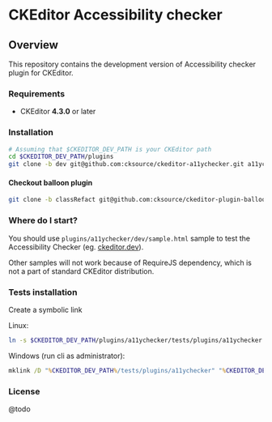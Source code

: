 CKEditor Accessibility checker
==================================================

## Overview

This repository contains the development version of Accessibility checker plugin for CKEditor.

### Requirements

* CKEditor **4.3.0** or later

### Installation

```bash
# Assuming that $CKEDITOR_DEV_PATH is your CKEditor path
cd $CKEDITOR_DEV_PATH/plugins
git clone -b dev git@github.com:cksource/ckeditor-a11ychecker.git a11ychecker
```

#### Checkout balloon plugin

```bash
git clone -b classRefact git@github.com:cksource/ckeditor-plugin-balloonpanel.git balloonpanel
```

### Where do I start?

You should use `plugins/a11ychecker/dev/sample.html` sample to test the Accessibility Checker (eg. [ckeditor.dev](http://ckeditor.dev/plugins/a11ychecker/dev/sample.html)).

Other samples will not work because of RequireJS dependency, which is not a part of standard CKEditor distribution.

### Tests installation

Create a symbolic link

Linux:

```bash
ln -s $CKEDITOR_DEV_PATH/plugins/a11ychecker/tests/plugins/a11ychecker $CKEDITOR_DEV_PATH/tests/plugins/a11ychecker
```

Windows (run cli as administrator):

```bat
mklink /D "%CKEDITOR_DEV_PATH%/tests/plugins/a11ychecker" "%CKEDITOR_DEV_PATH%/plugins/a11ychecker/tests/plugins/a11ychecker"
```

### License

@todo
